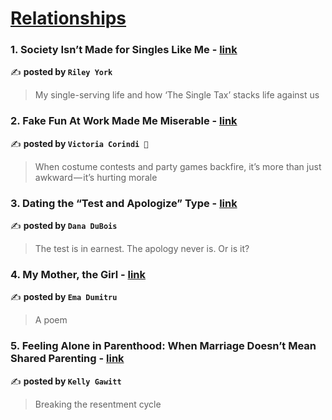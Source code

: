
<h1><a href=https://medium.com/tag/relationships/recommended target="_blank" rel="noopener noreferrer">Relationships</a></h1>
<h3>1. Society Isn’t Made for Singles Like Me - <a href="https://medium.com/the-random-nerdiness-collective/society-isnt-made-for-singles-like-me-207e57a1e905" target="_blank" rel="noopener noreferrer">link</a></h3>

✍️ **posted by `Riley York`**

<blockquote>My single-serving life and how ‘The Single Tax’ stacks life against us</blockquote>

<h3>2. Fake Fun At Work Made Me Miserable - <a href="https://medium.com/career-paths/fake-fun-at-work-made-me-miserable-7bde2686ee10" target="_blank" rel="noopener noreferrer">link</a></h3>

✍️ **posted by `Victoria Corindi 🌻`**

<blockquote>When costume contests and party games backfire, it’s more than just awkward — it’s hurting morale</blockquote>

<h3>3. Dating the “Test and Apologize” Type - <a href="https://medium.com/heart-affairs/dating-the-test-and-apologize-type-0b532dab62bb" target="_blank" rel="noopener noreferrer">link</a></h3>

✍️ **posted by `Dana DuBois`**

<blockquote>The test is in earnest. The apology never is. Or is it?</blockquote>

<h3>4. My Mother, the Girl - <a href="https://medium.com/imogenes-notebook/my-mother-the-girl-96196267ceda" target="_blank" rel="noopener noreferrer">link</a></h3>

✍️ **posted by `Ema Dumitru`**

<blockquote>A poem</blockquote>

<h3>5. Feeling Alone in Parenthood: When Marriage Doesn’t Mean Shared Parenting - <a href="https://medium.com/the-parenting-portal/feeling-alone-in-parenthood-when-marriage-doesnt-mean-shared-parenting-8bdaab376b4d" target="_blank" rel="noopener noreferrer">link</a></h3>

✍️ **posted by `Kelly Gawitt`**

<blockquote>Breaking the resentment cycle</blockquote>

